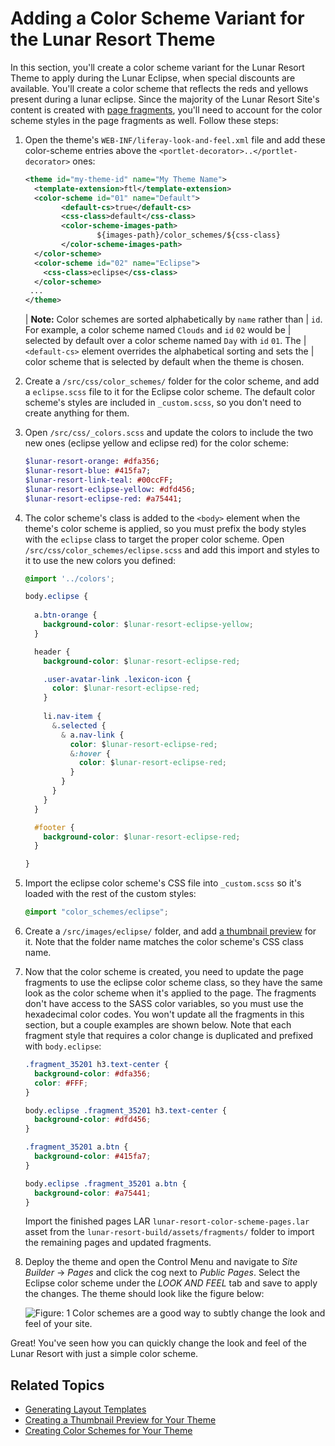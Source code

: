 # Adding a Color Scheme Variant for the Lunar Resort Theme

In this section, you'll create a color scheme variant for the Lunar Resort Theme 
to apply during the Lunar Eclipse, when special discounts are available. You'll 
create a color scheme that reflects the reds and yellows present during a lunar 
eclipse. Since the majority of the Lunar Resort Site's content is created with 
[page fragments](), you'll 
need to account for the color scheme styles in the page fragments as well. 
Follow these steps:

1.  Open the theme's `WEB-INF/liferay-look-and-feel.xml` file and add these 
    color-scheme entries above the `<portlet-decorator>..</portlet-decorator>` 
    ones:

    ```xml
    <theme id="my-theme-id" name="My Theme Name">
      <template-extension>ftl</template-extension>
      <color-scheme id="01" name="Default">
      		<default-cs>true</default-cs>
      		<css-class>default</css-class>
      		<color-scheme-images-path>
      				${images-path}/color_schemes/${css-class}
      		</color-scheme-images-path>
      </color-scheme>
      <color-scheme id="02" name="Eclipse">
      	<css-class>eclipse</css-class>
      </color-scheme>
     ...
    </theme>
     ```

    | **Note:** Color schemes are sorted alphabetically by `name` rather than 
    | `id`. For example, a color scheme named `Clouds` and `id` `02` would be 
    | selected by default over a color scheme named `Day` with `id` `01`. The 
    | `<default-cs>` element overrides the alphabetical sorting and sets the 
    | color scheme that is selected by default when the theme is chosen.  

2.  Create a `/src/css/color_schemes/` folder for the color scheme, and add a 
    `eclipse.scss` file to it for the Eclipse color scheme. The default color 
    scheme's styles are included in `_custom.scss`, so you don't need to create 
    anything for them. 

3.  Open `/src/css/_colors.scss` and update the colors to include the two new 
    ones (eclipse yellow and eclipse red) for the color scheme:

    ```sass    
    $lunar-resort-orange: #dfa356;
    $lunar-resort-blue: #415fa7;
    $lunar-resort-link-teal: #00ccFF;
    $lunar-resort-eclipse-yellow: #dfd456;
    $lunar-resort-eclipse-red: #a75441;
    ```

4.  The color scheme's class is added to the `<body>` element when the theme's 
    color scheme is applied, so you must prefix the body styles with the 
    `eclipse` class to target the proper color scheme. Open 
    `/src/css/color_schemes/eclipse.scss` and add this import and styles to it 
    to use the new colors you defined:

    ```css
    @import '../colors';
    
    body.eclipse {
      
      a.btn-orange {
        background-color: $lunar-resort-eclipse-yellow;
      }
    
      header {
        background-color: $lunar-resort-eclipse-red;
    
        .user-avatar-link .lexicon-icon {
          color: $lunar-resort-eclipse-red;
        }
        
        li.nav-item {
          &.selected {
            & a.nav-link {
              color: $lunar-resort-eclipse-red;
              &:hover {
                color: $lunar-resort-eclipse-red;
              }
            }
          }
        }
      }
    
      #footer {
        background-color: $lunar-resort-eclipse-red;
      }
    
    }
    ```

5.  Import the eclipse color scheme's CSS file into `_custom.scss` so it's 
    loaded with the rest of the custom styles:

    ```css
    @import "color_schemes/eclipse";
    ```

6.  Create a `/src/images/eclipse/` folder, and add [a thumbnail preview](/docs/7-2/frameworks/-/knowledge_base/f/creating-a-thumbnail-preview-for-your-theme) 
    for it. Note that the folder name matches the color scheme's CSS class name.

7.  Now that the color scheme is created, you need to update the page fragments 
    to use the eclipse color scheme class, so they have the same look as the 
    color scheme when it's applied to the page. The fragments don't have access 
    to the SASS color variables, so you must use the hexadecimal color codes. 
    You won't update all the fragments in this section, but a couple examples 
    are shown below. Note that each fragment style that requires a color change 
    is duplicated and prefixed with `body.eclipse`:
    
    ```css
    .fragment_35201 h3.text-center {
      background-color: #dfa356;
      color: #FFF;
    }

    body.eclipse .fragment_35201 h3.text-center {
      background-color: #dfd456;
    }
    ```

    ```css
    .fragment_35201 a.btn {
      background-color: #415fa7;
    }

    body.eclipse .fragment_35201 a.btn {
      background-color: #a75441;
    }
    ```

    Import the finished pages LAR 
    `lunar-resort-color-scheme-pages.lar` asset from the 
    `lunar-resort-build/assets/fragments/` folder to import the remaining pages 
    and updated fragments. 

8.  Deploy the theme and open the Control Menu and navigate to *Site Builder* 
    &rarr; *Pages* and click the cog next to *Public Pages*. Select the Eclipse 
    color scheme under the *LOOK AND FEEL* tab and save to apply the changes. 
    The theme should look like the figure below:

    ![Figure: 1 Color schemes are a good way to subtly change the look and feel of your site.]()

Great! You've seen how you can quickly change the look and feel of the Lunar 
Resort with just a simple color scheme. <!--Next, you'll learn how to store common 
code in a themelet for the Lunar Resort so we can share it across multiple 
themes. -->

## Related Topics

- [Generating Layout Templates](/docs/7-2/reference/-/knowledge_base/r/creating-layout-templates-with-the-themes-generator)
- [Creating a Thumbnail Preview for Your Theme](/docs/7-2/frameworks/-/knowledge_base/f/creating-a-thumbnail-preview-for-your-theme)
- [Creating Color Schemes for Your Theme]()